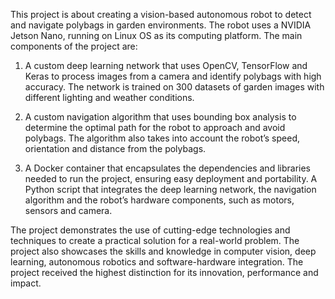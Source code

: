 This project is about creating a vision-based autonomous robot to detect and navigate polybags in garden environments. The robot uses a NVIDIA Jetson Nano, running on Linux OS as its computing platform. The main components of the project are:

1. A custom deep learning network that uses OpenCV, TensorFlow and Keras to process images from a camera and identify polybags with high accuracy. The network is trained on 300 datasets of garden images with different lighting and weather conditions.

2. A custom navigation algorithm that uses bounding box analysis to determine the optimal path for the robot to approach and avoid polybags. The algorithm also takes into account the robot’s speed, orientation and distance from the polybags.

3. A Docker container that encapsulates the dependencies and libraries needed to run the project, ensuring easy deployment and portability.
A Python script that integrates the deep learning network, the navigation algorithm and the robot’s hardware components, such as motors, sensors and camera.


The project demonstrates the use of cutting-edge technologies and techniques to create a practical solution for a real-world problem. The project also showcases the skills and knowledge in computer vision, deep learning, autonomous robotics and software-hardware integration. The project received the highest distinction for its innovation, performance and impact.


